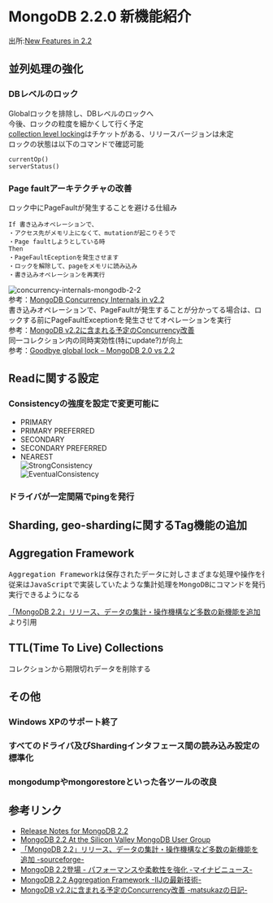 MongoDB 2.2.0 新機能紹介
=================

出所:[New Features in 2.2](http://kumoya.com/wordpress/wp-content/uploads/2012/09/New-Features-2.2.0.pdf)


## 並列処理の強化

### DBレベルのロック
Globalロックを排除し、DBレベルのロックへ  
今後、ロックの粒度を細かくして行く予定  
[collection level locking](https://jira.mongodb.org/browse/SERVER-1240)はチケットがある、リリースバージョンは未定  
ロックの状態は以下のコマンドで確認可能  
```
currentOp()
serverStatus()
```

### Page faultアーキテクチャの改善
ロック中にPageFaultが発生することを避ける仕組み
```
If 書き込みオペレーションで、  
・アクセス先がメモリ上になくて、mutationが起こりそうで  
・Page faultしようとしている時  
Then  
・PageFaultEceptionを発生させます  
・ロックを解除して、pageをメモリに読み込み
・書き込みオペレーションを再実行  
```
![concurrency-internals-mongodb-2-2](http://www.fedc.biz/~fujisaki/img/concurrency-internals-mongodb-2-2.png)  
参考：[MongoDB Concurrency Internals in v2.2](http://www.slideshare.net/mongodb/mongosf-mongodb-concurrency-internals-in-v22)  
書き込みオペレーションで、PageFaultが発生することが分かってる場合は、ロックする前にPageFaultExceptionを発生させてオペレーションを実行  
参考：[MongoDB v2.2に含まれる予定のConcurrency改善](http://d.hatena.ne.jp/matsukaz/20120528/1338201757)  
同一コレクション内の同時実効性(特にupdate?)が向上  
参考：[Goodbye global lock – MongoDB 2.0 vs 2.2](http://blog.serverdensity.com/goodbye-global-lock-mongodb-2-0-vs-2-2/)


## Readに関する設定

### Consistencyの強度を設定で変更可能に
- PRIMARY
- PRIMARY PREFERRED
- SECONDARY
- SECONDARY PREFERRED
- NEAREST  
![StrongConsistency](http://www.fedc.biz/~fujisaki/img/StrongConsistency.png)  
![EventualConsistency](http://www.fedc.biz/~fujisaki/img/EventualConsistency.png)  


### ドライバが一定間隔でpingを発行



## Sharding, geo-shardingに関するTag機能の追加

## Aggregation Framework

<pre>
Aggregation Frameworkは保存されたデータに対しさまざまな処理や操作を行うもので、
従来はJavaScriptで実装していたような集計処理をMongoDBにコマンドを発行することで
実行できるようになる
</pre>
 [「MongoDB 2.2」リリース、データの集計・操作機構など多数の新機能を追加](http://sourceforge.jp/magazine/12/08/30/0423241)より引用

## TTL(Time To Live) Collections
コレクションから期限切れデータを削除する

## その他

### Windows XPのサポート終了

### すべてのドライバ及びShardingインタフェース間の読み込み設定の標準化

### mongodumpやmongorestoreといった各ツールの改良

## 参考リンク
- [Release Notes for MongoDB 2.2](http://docs.mongodb.org/manual/release-notes/2.2/)
- [MongoDB 2.2 At the Silicon Valley MongoDB User Group](http://sssslide.com/speakerdeck.com/u/mongodb/p/mongodb-2-dot-2-at-the-silicon-valley-mongodb-user-group)  
- [「MongoDB 2.2」リリース、データの集計・操作機構など多数の新機能を追加 -sourceforge- ](http://sourceforge.jp/magazine/12/08/30/0423241)
- [MongoDB 2.2登場 - パフォーマンスや柔軟性を強化 -マイナビニュース- ](http://news.mynavi.jp/news/2012/09/03/010/index.html)
- [MongoDB 2.2 Aggregation Framework -IIJの最新技術- ](http://www.iij.ad.jp/company/development/tech/activities/mongodb/index.html)
- [MongoDB v2.2に含まれる予定のConcurrency改善 -matsukazの日記- ](http://d.hatena.ne.jp/matsukaz/20120528/1338201757)